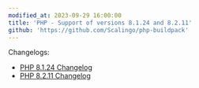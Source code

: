 ```yaml
---
modified_at: 2023-09-29 16:00:00
title: 'PHP - Support of versions 8.1.24 and 8.2.11'
github: 'https://github.com/Scalingo/php-buildpack'
---
```


Changelogs:

* [PHP 8.1.24 Changelog](https://www.php.net/ChangeLog-8.php#8.1.24)
* [PHP 8.2.11 Changelog](https://www.php.net/ChangeLog-8.php#8.2.11)
